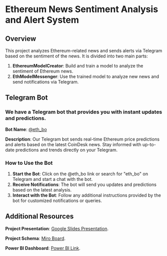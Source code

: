 # Ethereum News Sentiment Analysis and Alert System

## Overview

This project analyzes Ethereum-related news and sends alerts via Telegram based on the sentiment of the news. It is divided into two main parts:

1. **EthereumModelCreator**: Build and train a model to analyze the sentiment of Ethereum news.
2. **EthModelMessenger**: Use the trained model to analyze new news and send notifications via Telegram.

## Telegram Bot
### We have a Telegram bot that provides you with instant updates and predictions.

**Bot Name**: [@eth_bo](https://t.me/eth_bo)

**Description**: Our Telegram bot sends real-time Ethereum price predictions and alerts based on the latest CoinDesk news. Stay informed with up-to-date predictions and trends directly on your Telegram.

### How to Use the Bot

1. **Start the Bot**: Click on the @eth_bo link or search for "eth_bo" on Telegram and start a chat with the bot.
2. **Receive Notifications**: The bot will send you updates and predictions based on the latest analysis.
3. **Interact with the Bot**: Follow any additional instructions provided by the bot for customized notifications or queries.

## Additional Resources
**Project Presentation**: [Google Slides Presentation](https://docs.google.com/presentation/d/1gBxnHilzxAVnoVuUfD2br7sJJpTeZN6MN_lMQcXGF9U/edit?usp=sharing).

**Project Schema**: [Miro Board](https://miro.com/welcomeonboard/SjRQQkFTQTBsakYyOXN3YXJsRnMzcWZkaFBEandGQ1F5YVBmMEpUTDhkWUZHSkRVcXo3S2tjVmkzS1FmQWFBTXwzNDU4NzY0NTk1OTM5MzYxNDQ2fDI=?share_link_id=390371432230).

**Power BI Dashboard**: [Power BI Link](https://app.powerbi.com/reportEmbed?reportId=ad3270c2-fd67-4afa-a801-7df4b232a786&autoAuth=true&ctid=213f334a-cb6f-4f92-825f-ebb829ab25f2).
